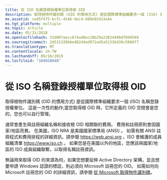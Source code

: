 ```yaml
---
title: 從 ISO 名稱登錄授權單位取得根 OID
description: 取得根物件識別碼 (OID 的慣用方式) 是從國際標準組織要求一個 (ISO) 名稱登錄授權單位。
ms.assetid: ced5f475-bcfc-4546-9ec4-089e92414a4e
ms.tgt_platform: multiple
ms.topic: article
ms.date: 05/31/2018
ms.openlocfilehash: 33d007aecc674ad8ec28b29a238244968f099589
ms.sourcegitcommit: 2d531328b6ed82d4ad971a45a5131b430c5866f7
ms.translationtype: MT
ms.contentlocale: zh-TW
ms.lasthandoff: 09/16/2019
ms.locfileid: "104020840"
---
```

# <a name="obtaining-a-root-oid-from-an-iso-name-registration-authority"></a>從 ISO 名稱登錄授權單位取得根 OID

取得根物件識別碼 (OID 的慣用方式) 是從國際標準組織要求一個 (ISO) 名稱登錄授權單位。 這是一次性的動作;當您取得根 OID 時，它所定義的 OID 空間會是您的，您也可以自行管理。

通常會產生與註冊組織名稱和接收根 OID 相關聯的費用。 費用和註冊原則會因國家/地區而異。 在美國，ISO NRA 是美國國家標準局 (ANSI) 。 如需有關 ANSI 註冊程式和費用排程的詳細資訊，請參閱 https://web.ansi.org 。ISO 會維護的成員組織清單 https://www.iso.ch 。 如果您是在美國以外的地區，您應該與國家/地區的 ISO 成員組織聯繫，以取得名稱註冊資訊。

無論用來取得 OID 的來源為何，如果您想要延伸 Active Directory 架構，並且想要申請 Windows 認證的標誌，則必須向 Microsoft 註冊您的 OID。 如需如何向 Microsoft 註冊您的 OID 的詳細資訊，請參閱 [從 Microsoft 取得物件識別碼](obtaining-an-object-identifier-from-microsoft.md)。

 

 




